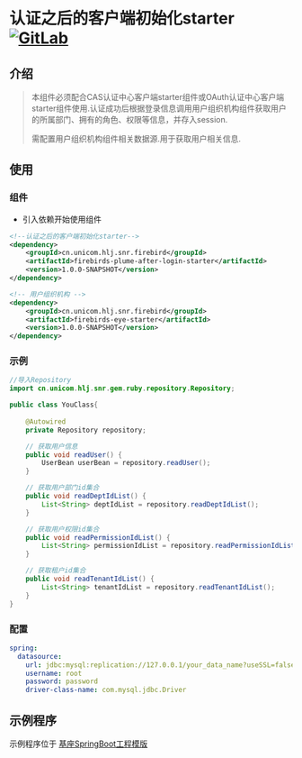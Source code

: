 # 认证之后的客户端初始化starter [![GitLab](http://192.168.30.124/assets/favicon-7901bd695fb93edb07975966062049829afb56cf11511236e61bcf425070e36e.png)](http://192.168.30.124/wangzj129-grouppath/develop/firebirds-plume-after-login-starter)

## 介绍
> 本组件必须配合CAS认证中心客户端starter组件或OAuth认证中心客户端starter组件使用.认证成功后根据登录信息调用用户组织机构组件获取用户的所属部门、拥有的角色、权限等信息，并存入session.
>
> 需配置用户组织机构组件相关数据源.用于获取用户相关信息.

## 使用

### 组件

- 引入依赖开始使用组件
```xml
<!--认证之后的客户端初始化starter-->
<dependency>
    <groupId>cn.unicom.hlj.snr.firebird</groupId>
    <artifactId>firebirds-plume-after-login-starter</artifactId>
    <version>1.0.0-SNAPSHOT</version>
</dependency>

<!-- 用户组织机构 -->
<dependency>
    <groupId>cn.unicom.hlj.snr.firebird</groupId>
    <artifactId>firebirds-eye-starter</artifactId>
    <version>1.0.0-SNAPSHOT</version>
</dependency>
```
### 示例
```java
//导入Repository
import cn.unicom.hlj.snr.gem.ruby.repository.Repository;

public class YouClass{
    
    @Autowired
    private Repository repository;

    // 获取用户信息
    public void readUser() {
        UserBean userBean = repository.readUser();
    }

    // 获取用户部门id集合
    public void readDeptIdList() {
        List<String> deptIdList = repository.readDeptIdList();
    }

    // 获取用户权限id集合
    public void readPermissionIdList() {
        List<String> permissionIdList = repository.readPermissionIdList();
    }

    // 获取租户id集合
    public void readTenantIdList() {
        List<String> tenantIdList = repository.readTenantIdList();
    }
}
```
### 配置
```yml
spring:
  datasource:
    url: jdbc:mysql:replication://127.0.0.1/your_data_name?useSSL=false&autoReconnect=true&useUnicode=true&characterEncoding=utf-8&zeroDateTimeBehavior=convertToNull&transformedBitIsBoolean=true
    username: root
    password: password
    driver-class-name: com.mysql.jdbc.Driver
```

## 示例程序

示例程序位于 [基座SpringBoot工程模版](http://192.168.30.124/wangzj129-grouppath/develop/talrashas-brace-template)